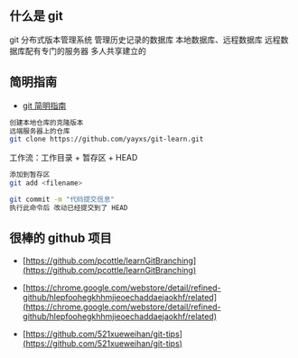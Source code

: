 ## 什么是 git

git 分布式版本管理系统
管理历史记录的数据库
本地数据库、远程数据库
远程数据库配有专门的服务器 多人共享建立的

## 简明指南

- [git 简明指南](https://rogerdudler.github.io/git-guide/index.zh.html)

```sh
创建本地仓库的克隆版本
远端服务器上的仓库
git clone https://github.com/yayxs/git-learn.git
```

工作流：工作目录 + 暂存区 + HEAD

```sh
添加到暂存区
git add <filename>
```

```sh
git commit -m "代码提交信息"
执行此命令后 改动已经提交到了 HEAD
```

## 很棒的 github 项目

- [https://github.com/pcottle/learnGitBranching](https://github.com/pcottle/learnGitBranching)

- [https://chrome.google.com/webstore/detail/refined-github/hlepfoohegkhhmjieoechaddaejaokhf/related](https://chrome.google.com/webstore/detail/refined-github/hlepfoohegkhhmjieoechaddaejaokhf/related)

- [https://github.com/521xueweihan/git-tips](https://github.com/521xueweihan/git-tips)
